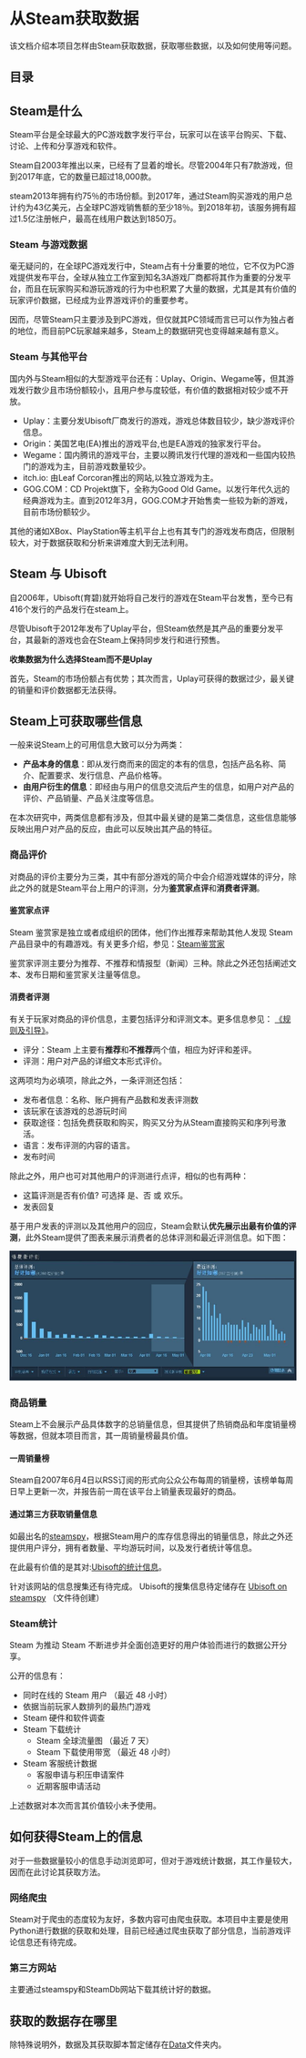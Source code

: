 # 从Steam获取数据

该文档介绍本项目怎样由Steam获取数据，获取哪些数据，以及如何使用等问题。

## 目录


## Steam是什么

Steam平台是全球最大的PC游戏数字发行平台，玩家可以在该平台购买、下载、讨论、上传和分享游戏和软件。

Steam自2003年推出以来，已经有了显着的增长。尽管2004年只有7款游戏，但到2017年底，它的数量已超过18,000款。

steam2013年拥有约75％的市场份额。到2017年，通过Steam购买游戏的用户总计约为43亿美元，占全球PC游戏销售额的至少18％。到2018年初，该服务拥有超过1.5亿注册帐户，最高在线用户数达到1850万。

### Steam 与游戏数据

毫无疑问的，在全球PC游戏发行中，Steam占有十分重要的地位，它不仅为PC游戏提供发布平台，全球从独立工作室到知名3A游戏厂商都将其作为重要的分发平台，而且在玩家购买和游玩游戏的行为中也积累了大量的数据，尤其是其有价值的玩家评价数据，已经成为业界游戏评价的重要参考。

因而，尽管Steam只主要涉及到PC游戏，但仅就其PC领域而言已可以作为独占者的地位，而目前PC玩家越来越多，Steam上的数据研究也变得越来越有意义。

### Steam 与其他平台

国内外与Steam相似的大型游戏平台还有：Uplay、Origin、Wegame等，但其游戏发行数少且市场份额较小，且用户参与度较低，有价值的数据相对较少或不开放。
- Uplay：主要分发Ubisoft厂商发行的游戏，游戏总体数目较少，缺少游戏评价信息。
- Origin：美国艺电(EA)推出的游戏平台,也是EA游戏的独家发行平台。
- Wegame：国内腾讯的游戏平台，主要以腾讯发行代理的游戏和一些国内较热门的游戏为主，目前游戏数量较少。
- itch.io: 由Leaf Corcoran推出的网站,以独立游戏为主。
- GOG.COM：CD Projekt旗下，全称为Good Old Game。以发行年代久远的经典游戏为主。直到2012年3月，GOG.COM才开始售卖一些较为新的游戏，目前市场份额较少。

其他的诸如XBox、PlayStation等主机平台上也有其专门的游戏发布商店，但限制较大，对于数据获取和分析来讲难度大到无法利用。


## Steam 与 Ubisoft

自2006年，Ubisoft(育碧)就开始将自己发行的游戏在Steam平台发售，至今已有416个发行的产品发行在steam上。

尽管Ubisoft于2012年发布了Uplay平台，但Steam依然是其产品的重要分发平台，其最新的游戏也会在Steam上保持同步发行和进行预售。

**收集数据为什么选择Steam而不是Uplay**

首先，Steam的市场份额占有优势；其次而言，Uplay可获得的数据过少，最关键的销量和评价数据都无法获得。

## Steam上可获取哪些信息

一般来说Steam上的可用信息大致可以分为两类：
- **产品本身的信息**：即从发行商而来的固定的本有的信息，包括产品名称、简介、配置要求、发行信息、产品价格等。
- **由用户衍生的信息**：即经由与用户的信息交流后产生的信息，如用户对产品的评价、产品销量、产品关注度等信息。

在本次研究中，两类信息都有涉及，但其中最关键的是第二类信息，这些信息能够反映出用户对产品的反应，由此可以反映出其产品的特征。

### 商品评价

对商品的评价主要分为三类，其中有部分游戏的简介中会介绍游戏媒体的评分，除此之外的就是Steam平台上用户的评测，分为**鉴赏家点评**和**消费者评测**。

#### 鉴赏家点评

Steam 鉴赏家是独立或者成组织的团体，他们作出推荐来帮助其他人发现 Steam 产品目录中的有趣游戏。有关更多介绍，参见：[Steam鉴赏家](https://store.steampowered.com/about/curators/)

鉴赏家评测主要分为推荐、不推荐和情报型（新闻）三种。除此之外还包括阐述文本、发布日期和鉴赏家关注量等信息。

#### 消费者评测

有关于玩家对商品的评价信息，主要包括评分和评测文本。更多信息参见： [《规则及引导》](https://support.steampowered.com/kb_article.php?ref=4045-USHJ-3810)。

- 评分：Steam 上主要有**推荐**和**不推荐**两个值，相应为好评和差评。
- 评测：用户对产品的详细文本形式评价。

这两项均为必填项，除此之外，一条评测还包括：
- 发布者信息：名称、账户拥有产品数和发表评测数
- 该玩家在该游戏的总游玩时间
- 获取途径：包括免费获取和购买，购买又分为从Steam直接购买和序列号激活。
- 语言：发布评测的内容的语言。
- 发布时间

除此之外，用户也可对其他用户的评测进行点评，相似的也有两种：
- 这篇评测是否有价值? 可选择 是、否 或 欢乐。
- 发表回复

基于用户发表的评测以及其他用户的回应，Steam会默认**优先展示出最有价值的评测**，此外Steam提供了图表来展示消费者的总体评测和最近评测信息。如下图：

![image](/src/SteamCustomeReview.JPG)

### 商品销量

Steam上不会展示产品具体数字的总销量信息，但其提供了热销商品和年度销量榜等数据，但就本项目而言，其一周销量榜最具价值。

#### 一周销量榜

Steam自2007年6月4日以RSS订阅的形式向公众公布每周的销量榜，该榜单每周日早上更新一次，并报告前一周在该平台上销量表现最好的商品。

#### 通过第三方获取销量信息

如最出名的[steamspy](http://steamspy.com/)，根据Steam用户的库存信息得出的销量信息，除此之外还提供用户评分，拥有者数量、平均游玩时间，以及发行者统计等信息。

在此最有价值的是其对:[Ubisoft的统计信息](http://steamspy.com/dev/Ubisoft)。

针对该网站的信息搜集还有待完成。
Ubisoft的搜集信息待定储存在 [Ubisoft on steamspy](./Ubisoftonsteamspy) （文件待创建）

### Steam统计

Steam 为推动 Steam 不断进步并全面创造更好的用户体验而进行的数据公开分享。

公开的信息有：
- 同时在线的 Steam 用户 （最近 48 小时）
- 依据当前玩家人数排列的最热门游戏
- Steam 硬件和软件调查
- Steam 下载统计 
    - Steam 全球流量图 （最近 7 天）
    - Steam 下载使用带宽 （最近 48 小时）
- Steam 客服统计数据
    - 客服申请与积压申请案件
    - 近期客服申请活动

上述数据对本次而言其价值较小未予使用。


## 如何获得Steam上的信息

对于一些数据量较小的信息手动浏览即可，但对于游戏统计数据，其工作量较大，因而在此讨论其获取方法。

### 网络爬虫
Steam对于爬虫的态度较为友好，多数内容可由爬虫获取。本项目中主要是使用Python进行数据的获取和处理，目前已经通过爬虫获取了部分信息，当前游戏评论信息还有待完成。

### 第三方网站
主要通过steamspy和SteamDb网站下载其统计好的数据。


## 获取的数据存在哪里
除特殊说明外，数据及其获取脚本暂定储存在[Data](./Data)文件夹内。
